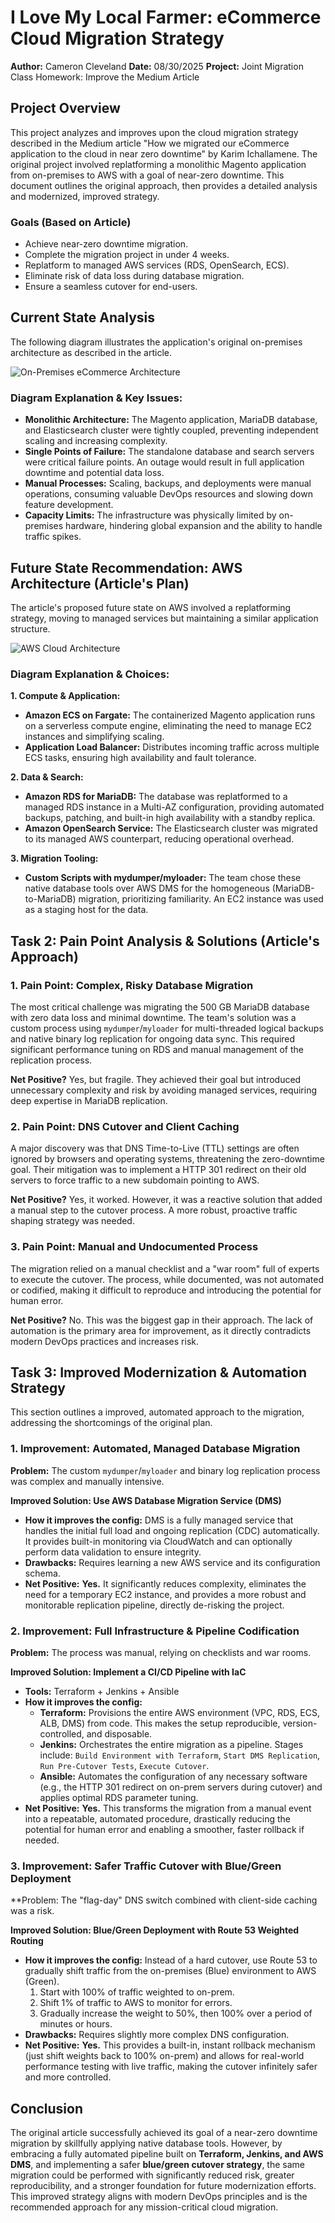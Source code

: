 # I Love My Local Farmer: eCommerce Cloud Migration Strategy

**Author:** Cameron Cleveland
**Date:** 08/30/2025
**Project:** Joint Migration Class Homework: Improve the Medium Article

## Project Overview
This project analyzes and improves upon the cloud migration strategy described in the Medium article "How we migrated our eCommerce application to the cloud in near zero downtime" by Karim Ichallamene. The original project involved replatforming a monolithic Magento application from on-premises to AWS with a goal of near-zero downtime. This document outlines the original approach, then provides a detailed analysis and modernized, improved strategy.

### Goals (Based on Article)
- Achieve near-zero downtime migration.
- Complete the migration project in under 4 weeks.
- Replatform to managed AWS services (RDS, OpenSearch, ECS).
- Eliminate risk of data loss during database migration.
- Ensure a seamless cutover for end-users.

## Current State Analysis

The following diagram illustrates the application's original on-premises architecture as described in the article.

![On-Premises eCommerce Architecture](HW16-Before.jpeg)

### Diagram Explanation & Key Issues:
*   **Monolithic Architecture:** The Magento application, MariaDB database, and Elasticsearch cluster were tightly coupled, preventing independent scaling and increasing complexity.
*   **Single Points of Failure:** The standalone database and search servers were critical failure points. An outage would result in full application downtime and potential data loss.
*   **Manual Processes:** Scaling, backups, and deployments were manual operations, consuming valuable DevOps resources and slowing down feature development.
*   **Capacity Limits:** The infrastructure was physically limited by on-premises hardware, hindering global expansion and the ability to handle traffic spikes.

## Future State Recommendation: AWS Architecture (Article's Plan)

The article's proposed future state on AWS involved a replatforming strategy, moving to managed services but maintaining a similar application structure.

![AWS Cloud Architecture](HW16-After.jpeg)

### Diagram Explanation & Choices:

**1. Compute & Application:**
*   **Amazon ECS on Fargate:** The containerized Magento application runs on a serverless compute engine, eliminating the need to manage EC2 instances and simplifying scaling.
*   **Application Load Balancer:** Distributes incoming traffic across multiple ECS tasks, ensuring high availability and fault tolerance.

**2. Data & Search:**
*   **Amazon RDS for MariaDB:** The database was replatformed to a managed RDS instance in a Multi-AZ configuration, providing automated backups, patching, and built-in high availability with a standby replica.
*   **Amazon OpenSearch Service:** The Elasticsearch cluster was migrated to its managed AWS counterpart, reducing operational overhead.

**3. Migration Tooling:**
*   **Custom Scripts with mydumper/myloader:** The team chose these native database tools over AWS DMS for the homogeneous (MariaDB-to-MariaDB) migration, prioritizing familiarity. An EC2 instance was used as a staging host for the data.

## Task 2: Pain Point Analysis & Solutions (Article's Approach)

### **1. Pain Point: Complex, Risky Database Migration**

The most critical challenge was migrating the 500 GB MariaDB database with zero data loss and minimal downtime. The team's solution was a custom process using `mydumper`/`myloader` for multi-threaded logical backups and native binary log replication for ongoing data sync. This required significant performance tuning on RDS and manual management of the replication process.

**Net Positive?** Yes, but fragile. They achieved their goal but introduced unnecessary complexity and risk by avoiding managed services, requiring deep expertise in MariaDB replication.

### **2. Pain Point: DNS Cutover and Client Caching**

A major discovery was that DNS Time-to-Live (TTL) settings are often ignored by browsers and operating systems, threatening the zero-downtime goal. Their mitigation was to implement a HTTP 301 redirect on their old servers to force traffic to a new subdomain pointing to AWS.

**Net Positive?** Yes, it worked. However, it was a reactive solution that added a manual step to the cutover process. A more robust, proactive traffic shaping strategy was needed.

### **3. Pain Point: Manual and Undocumented Process**

The migration relied on a manual checklist and a "war room" full of experts to execute the cutover. The process, while documented, was not automated or codified, making it difficult to reproduce and introducing the potential for human error.

**Net Positive?** No. This was the biggest gap in their approach. The lack of automation is the primary area for improvement, as it directly contradicts modern DevOps practices and increases risk.

## Task 3: Improved Modernization & Automation Strategy

This section outlines a improved, automated approach to the migration, addressing the shortcomings of the original plan.

### **1. Improvement: Automated, Managed Database Migration**

**Problem:** The custom `mydumper`/`myloader` and binary log replication process was complex and manually intensive.

**Improved Solution: Use AWS Database Migration Service (DMS)**
*   **How it improves the config:** DMS is a fully managed service that handles the initial full load and ongoing replication (CDC) automatically. It provides built-in monitoring via CloudWatch and can optionally perform data validation to ensure integrity.
*   **Drawbacks:** Requires learning a new AWS service and its configuration schema.
*   **Net Positive:** **Yes.** It significantly reduces complexity, eliminates the need for a temporary EC2 instance, and provides a more robust and monitorable replication pipeline, directly de-risking the project.

### **2. Improvement: Full Infrastructure & Pipeline Codification**

**Problem:** The process was manual, relying on checklists and war rooms.

**Improved Solution: Implement a CI/CD Pipeline with IaC**
*   **Tools:** Terraform + Jenkins + Ansible
*   **How it improves the config:**
    *   **Terraform:** Provisions the entire AWS environment (VPC, RDS, ECS, ALB, DMS) from code. This makes the setup reproducible, version-controlled, and disposable.
    *   **Jenkins:** Orchestrates the entire migration as a pipeline. Stages include: `Build Environment with Terraform`, `Start DMS Replication`, `Run Pre-Cutover Tests`, `Execute Cutover`.
    *   **Ansible:** Automates the configuration of any necessary software (e.g., the HTTP 301 redirect on on-prem servers during cutover) and applies optimal RDS parameter tuning.
*   **Net Positive:** **Yes.** This transforms the migration from a manual event into a repeatable, automated procedure, drastically reducing the potential for human error and enabling a smoother, faster rollback if needed.

### **3. Improvement: Safer Traffic Cutover with Blue/Green Deployment**

**Problem: The "flag-day" DNS switch combined with client-side caching was a risk.

**Improved Solution: Blue/Green Deployment with Route 53 Weighted Routing**
*   **How it improves the config:** Instead of a hard cutover, use Route 53 to gradually shift traffic from the on-premises (Blue) environment to AWS (Green).
    1.  Start with 100% of traffic weighted to on-prem.
    2.  Shift 1% of traffic to AWS to monitor for errors.
    3.  Gradually increase the weight to 50%, then 100% over a period of minutes or hours.
*   **Drawbacks:** Requires slightly more complex DNS configuration.
*   **Net Positive:** **Yes.** This provides a built-in, instant rollback mechanism (just shift weights back to 100% on-prem) and allows for real-world performance testing with live traffic, making the cutover infinitely safer and more controlled.

## Conclusion

The original article successfully achieved its goal of a near-zero downtime migration by skillfully applying native database tools. However, by embracing a fully automated pipeline built on **Terraform, Jenkins, and AWS DMS**, and implementing a safer **blue/green cutover strategy**, the same migration could be performed with significantly reduced risk, greater reproducibility, and a stronger foundation for future modernization efforts. This improved strategy aligns with modern DevOps principles and is the recommended approach for any mission-critical cloud migration.
